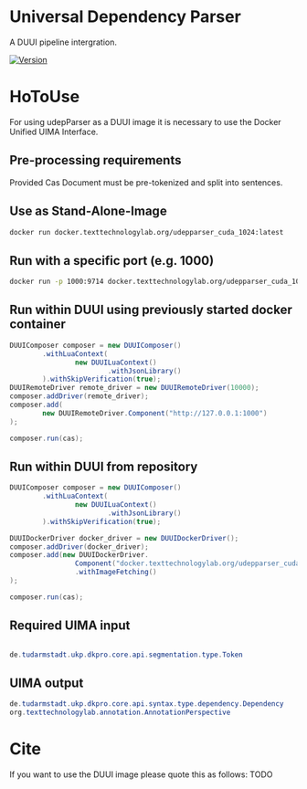 # Universal Dependency Parser
A DUUI pipeline intergration.

[![Version](https://img.shields.io/static/v1?label=ttlabdocker_version&message=latest&color=blue)]()



# HoToUse
For using udepParser as a DUUI image it is necessary to use the Docker Unified UIMA Interface.

## Pre-processing requirements
Provided Cas Document must be pre-tokenized and split into sentences. 

## Use as Stand-Alone-Image
```sh
docker run docker.texttechnologylab.org/udepparser_cuda_1024:latest
```

## Run with a specific port (e.g. 1000)
```sh
docker run -p 1000:9714 docker.texttechnologylab.org/udepparser_cuda_1024:latest
```

## Run within DUUI using previously started docker container
```java
DUUIComposer composer = new DUUIComposer()
        .withLuaContext(
                new DUUILuaContext()
                        .withJsonLibrary()
        ).withSkipVerification(true);
DUUIRemoteDriver remote_driver = new DUUIRemoteDriver(10000);
composer.addDriver(remote_driver);
composer.add(
        new DUUIRemoteDriver.Component("http://127.0.0.1:1000")
);

composer.run(cas);
```
## Run within DUUI from repository
```java
DUUIComposer composer = new DUUIComposer()
        .withLuaContext(
                new DUUILuaContext()
                        .withJsonLibrary()
        ).withSkipVerification(true);

DUUIDockerDriver docker_driver = new DUUIDockerDriver();
composer.addDriver(docker_driver);
composer.add(new DUUIDockerDriver.
                Component("docker.texttechnologylab.org/udepparser_cuda_1024:latest")
                .withImageFetching()
);

composer.run(cas);
```

## Required UIMA input
```java

de.tudarmstadt.ukp.dkpro.core.api.segmentation.type.Token
```
## UIMA output
```java
de.tudarmstadt.ukp.dkpro.core.api.syntax.type.dependency.Dependency
org.texttechnologylab.annotation.AnnotationPerspective
```

# Cite
If you want to use the DUUI image please quote this as follows:
TODO
